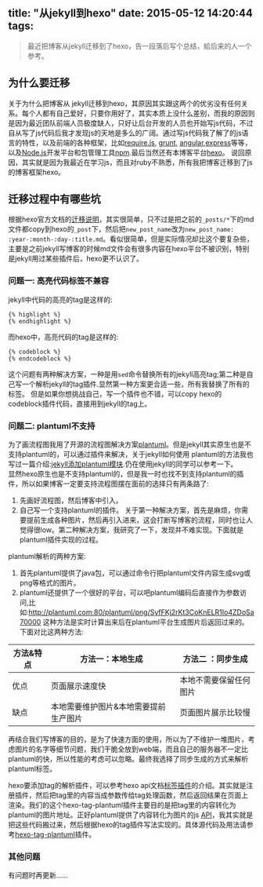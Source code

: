 title: "从jekyll到hexo"
date: 2015-05-12 14:20:44
tags:
---

>最近把博客从jekyll迁移到了hexo，告一段落后写个总结，給后来的人一个参考。

## 为什么要迁移
关于为什么把博客从 jekyll迁移到hexo，其原因其实跟这两个的优劣没有任何关系。每个人都有自己爱好，只要你用好了，其实本质上没什么差别，而我的原因则是因为最近团队前端人员极度缺人，只好让后台开发的人员也开始写js代码，不过自从写了js代码后我才发现js的天地是多么的广阔。通过写js代码我了解了的js语言的特性，以及前端的各种框架，比如[require.js](http://requirejs.org/), [grunt](http://www.gruntjs.net/), [angular](https://angularjs.org/),[express](http://expressjs.com/zh/)等等，以及[Node.js](https://nodejs.org/)开发平台和包管理工具[npm](https://www.npmjs.com/).最后当然还有本博客平台[hexo](http://hexo.io/zh-cn/)。
说回原因，其实就是因为我最近在学习js，而且对ruby不熟悉，所有我把博客迁移到了js的博客框架hexo。

## 迁移过程中有哪些坑
根据hexo官方文档的[迁移说明](http://hexo.io/zh-cn/docs/migration.html)，其实很简单，只不过是把之前的`_posts/*`下的md文件都copy到hexo的`_post`下，然后把`new_post_name`改为`new_post_name: :year-:month-:day-:title.md`。看似很简单，但是实际情况却比这个要复杂些，主要是之前jekyll写博客的时候md文件会有很多内容在hexo平台不被识别，特别是jekyll用过某些插件后，hexo更不认识了。

### 问题一: 高亮代码标签不兼容

jekyll中代码的高亮的tag是这样的:
```
{% highlight %}
{% endhighlight %}
```
而hexo中，高亮代码的tag是这样的:
```
{% codeblock %}
{% endcodeblock %}
```
这个问题有两种解决方案，一种是用`sed`命令替换所有的jekyll高亮tag;第二种是自己写一个解析jekyll的tag插件.显然第一种方案更合适一些，所有我替换了所有的标签。  但是如果你想挑战自己，写一个插件也不错，可以copy hexo的codeblock插件代码，直接用到jekyll的tag上。

### 问题二: plantuml不支持
为了画流程图我用了开源的流程图解决方案[plantuml](http://www.plantuml.com/)。但是jekyll其实原生也是不支持plantuml的，可以通过插件来解决，关于jekyll如何使用 plantuml的方法我也写过一篇介绍:[jekyll添加plantuml模块](http://oohcode.com/2013/12/30/jekyll-and-plugin-plantuml/).仍在使用jekyll的同学可以参考一下。  
显然hexo原生也是不支持plantuml的，但是我一时也找不到支持plantuml的插件，所以如果博客一定要支持流程图摆在面前的选择只有两条路了: 
1. 先画好流程图，然后博客中引入。
2. 自己写一个支持plantuml的插件。
关于第一种解决方案，首先是麻烦，你需要提前生成各种图片，然后再引入进来，这会打断写博客的流程，同时也让人觉得很low。第二种解决方案，我研究了一下，发现并不难实现。下面就是plantuml插件实现的过程。  

plantuml解析的两种方案:
1. 首先plantuml提供了java包，可以通过命令行把plantuml文件内容生成svg或png等格式的图片。
2. plantuml还提供了一个很好的平台，可以吧plantuml编码后直接作为参数访问,比如:http://plantuml.com:80/plantuml/png/SyfFKj2rKt3CoKnELR1Io4ZDoSa70000
这种方法是实时计算出来后在plantuml平台生成图片后返回过来的。
下面对比这两种方法:

|方法&特点|方法一：本地生成|方法二 ：同步生成|
|--|--|--|
|优点|页面展示速度快|本地不需要保留任何图片|
|缺点|本地需要维护图片&本地需要提前生产图片|页面图片展示比较慢|

再结合我们写博客的目的，是为了快速方面的使用，所以为了不维护一堆图片，考虑图片的名字等细节问题，我们干脆全放到web端，而且自己的服务器不一定比plantuml的快，所以性能的考虑可以忽略。最终我选择了同步生成的方式来解析plantuml标签。

hexo要添加tag的解析插件，可以参考hexo api文档[标签插件](http://hexo.io/zh-cn/api/tag.html)的介绍。其实就是注册插件，然后把tag里的内容当成参数传给tag处理函数，然后返回结果在页面上渲染。我们的这个hexo-tag-plantuml插件主要目的是把tag里的内容转化为plantuml的图片地址。正好plantuml提供了内容转化为图片的js [API](http://www.plantuml.com/codejavascript.html)，我其实就是把这些代码搬过来，然后根据hexo的tag插件写法实现的。具体源代码及用法请参考[hexo-tag-plantuml](https://www.npmjs.com/package/hexo-tag-plantuml)插件。

### 其他问题
有问题时再更新……
